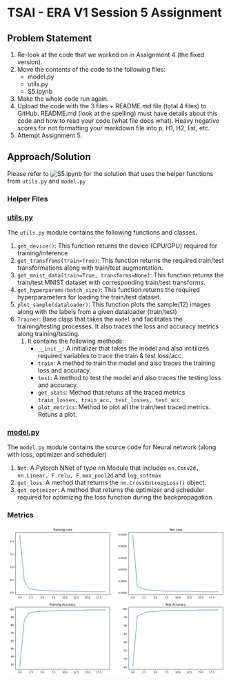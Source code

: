 # TSAI - ERA V1 Session 5 Assignment

## Problem Statement
1. Re-look at the code that we worked on in Assignment 4 (the fixed version). 
2. Move the contents of the code to the following files:
    - model.py
    - utils.py
    - S5.ipynb
3. Make the whole code run again. 
4. Upload the code with the 3 files + README.md file (total 4 files) to GitHub. README.md (look at the spelling) must have details about this code and how to read your code (what file does what). Heavy negative scores for not formatting your markdown file into p, H1, H2, list, etc. 
5. Attempt Assignment 5. 

## Approach/Solution
Please refer to ![S5.ipynb](S5.ipynb) for the solution that uses the helper functions from ```utils.py``` and ```model.py```

### Helper Files

### [utils.py](utils.py)
The ```utils.py``` module contains the following functions and classes.

1. ```get_device()```: This function returns the device (CPU/GPU) required for training/inference
2. ```get_transfroms(train=True)```: This function returns the required train/test transformations along with train/test augmentation.
3. ```get_mnist_data(train=True, transforms=None)```: This function returns the train/test MNIST dataset with corresponding train/test transforms.
4. ```get_hyperparams(batch_size)```: This function returns the required hyperparameters for loading the train/test dataset.
5. ```plot_sample(dataloader)```: This function plots the sample(12) images along with the labels from a given dataloader (train/test)
6. ```Trainer```: Base class that takes the ```model``` and facilitates the training/testing processes. It also traces the loss and accuracy metrics along training/testing.
    1. It contains the following methods:
        - ```__init__```: A initializer that takes the model and also intitilizes required variables to trace the train & test loss/acc.
        - ```train```: A method to train the model and also traces the training loss and accuracy.
        - ```test```: A method to test the model and also traces the testing loss and accuracy.
        - ```get_stats```: Method that retuns all the traced metrics ```train_losses, train_acc, test_losses, test_acc```
        - ```plot_metrics```: Method to plot all the train/test traced metrics. Retuns a plot.

### [model.py](model.py)
The ```model.py``` module contains the source code for Neural network (along with loss, optimizer and scheduler)
1. ```Net```: A Pytorch NNet of type nn.Module that includes ```nn.Conv2d, nn.Linear, F.relu, F.max_pool2d``` and ```log_softmax```
2. ```get_loss```: A method that returns the ```nn.CrossEntropyLoss()``` object.
3. ```get_optimizer```: A method that returns the optimizer and scheduler required for optimizing the loss function during the backpropagation.


### Metrics
![Loss and Accuracy](/images/metrics.png)